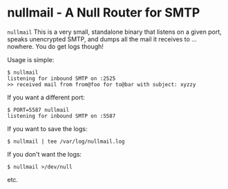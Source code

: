 nullmail - A Null Router for SMTP
=================================

`nullmail` This is a very small, standalone binary that listens on
a given port, speaks unencrypted SMTP, and dumps all the mail it
receives to ... nowhere.  You do get logs though!

Usage is simple:

```
$ nullmail
listening for inbound SMTP on :2525
>> received mail from from@foo for to@bar with subject: xyzzy
```

If you want a different port:

```
$ PORT=5587 nullmail
listening for inbound SMTP on :5587
```

If you want to save the logs:

```
$ nullmail | tee /var/log/nullmail.log
```

If you don't want the logs:

```
$ nullmail >/dev/null
```

etc.
